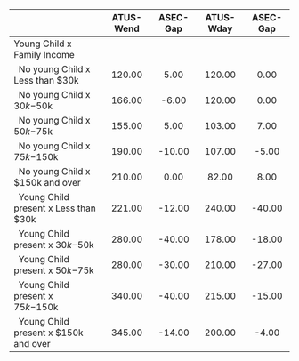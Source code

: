 
|                      |    ATUS-Wend |     ASEC-Gap |    ATUS-Wday |     ASEC-Gap |
| -------------------- | :----------: | :----------: | :----------: | :----------: |
| Young Child x Family Income |              |              |              |              |
| &nbsp;&nbsp;No young Child x Less than $30k |       120.00 |         5.00 |       120.00 |         0.00 |
| &nbsp;&nbsp;No young Child x $30k-$50k |       166.00 |        -6.00 |       120.00 |         0.00 |
| &nbsp;&nbsp;No young Child x $50k-$75k |       155.00 |         5.00 |       103.00 |         7.00 |
| &nbsp;&nbsp;No young Child x $75k-$150k |       190.00 |       -10.00 |       107.00 |        -5.00 |
| &nbsp;&nbsp;No young Child x $150k and over |       210.00 |         0.00 |        82.00 |         8.00 |
| &nbsp;&nbsp;Young Child present x Less than $30k |       221.00 |       -12.00 |       240.00 |       -40.00 |
| &nbsp;&nbsp;Young Child present x $30k-$50k |       280.00 |       -40.00 |       178.00 |       -18.00 |
| &nbsp;&nbsp;Young Child present x $50k-$75k |       280.00 |       -30.00 |       210.00 |       -27.00 |
| &nbsp;&nbsp;Young Child present x $75k-$150k |       340.00 |       -40.00 |       215.00 |       -15.00 |
| &nbsp;&nbsp;Young Child present x $150k and over |       345.00 |       -14.00 |       200.00 |        -4.00 |

